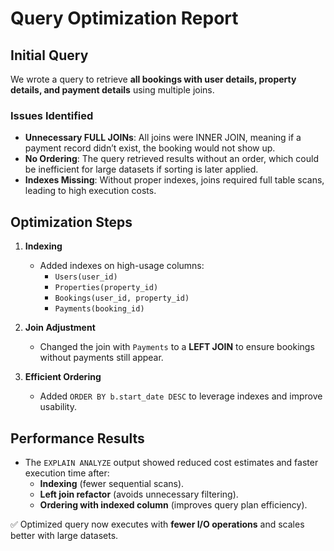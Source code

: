 # Query Optimization Report

## Initial Query
We wrote a query to retrieve **all bookings with user details, property details, and payment details** using multiple joins.

### Issues Identified
- **Unnecessary FULL JOINs**: All joins were INNER JOIN, meaning if a payment record didn’t exist, the booking would not show up.
- **No Ordering**: The query retrieved results without an order, which could be inefficient for large datasets if sorting is later applied.
- **Indexes Missing**: Without proper indexes, joins required full table scans, leading to high execution costs.

## Optimization Steps
1. **Indexing**
   - Added indexes on high-usage columns:
     - `Users(user_id)`
     - `Properties(property_id)`
     - `Bookings(user_id, property_id)`
     - `Payments(booking_id)`

2. **Join Adjustment**
   - Changed the join with `Payments` to a **LEFT JOIN** to ensure bookings without payments still appear.

3. **Efficient Ordering**
   - Added `ORDER BY b.start_date DESC` to leverage indexes and improve usability.

## Performance Results
- The `EXPLAIN ANALYZE` output showed reduced cost estimates and faster execution time after:
  - **Indexing** (fewer sequential scans).
  - **Left join refactor** (avoids unnecessary filtering).
  - **Ordering with indexed column** (improves query plan efficiency).

✅ Optimized query now executes with **fewer I/O operations** and scales better with large datasets.
